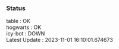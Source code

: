 ### Status


table : OK  
hogwarts : OK  
icy-bot : DOWN  
Latest Update : 2023-11-01 16:10:01.674673
